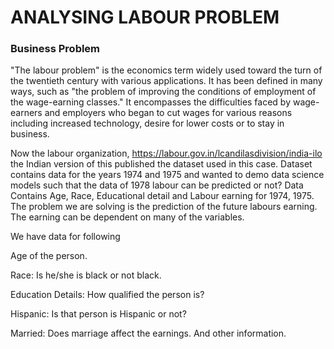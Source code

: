 # ANALYSING LABOUR PROBLEM
### Business Problem
"The labour problem" is the economics term widely used toward the turn of the twentieth century with various applications. It has been defined in many ways, such as "the problem of improving the conditions of employment of the wage-earning classes." It encompasses the difficulties faced by wage-earners and employers who began to cut wages for various reasons including increased technology, desire for lower costs or to stay in business.

Now the labour organization,
https://labour.gov.in/lcandilasdivision/india-ilo the Indian
version of this published the dataset used in this case.
Dataset contains data for the years 1974 and 1975 and wanted to
demo data science models such that the data of 1978 labour can be predicted or not?
Data Contains Age, Race, Educational detail and Labour earning for 1974, 1975. The problem we are solving is the prediction of the future labours earning. The earning can be dependent on many of the variables.

We have data for following

Age of the person.

Race: Is he/she is black or not black.

Education Details: How qualified the person is?

Hispanic: Is that person is Hispanic or not?

Married: Does marriage affect the earnings. And other information. 
